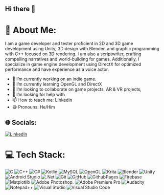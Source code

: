 ## Hi there 👋

# 💫 About Me:
I am a game developer and tester proficient in 2D and 3D game development using Unity, 3D design with Blender, and graphic programming with C++ focused on 3D rendering. I am also a scriptwriter, crafting compelling narratives and world-building for games. Additionally, I specialize in game engine development using DirectX for optimized performance and have experience as a voice actor.

- 🔭 I’m currently working on an indie game.
- 🌱 I’m currently learning OpenGL and DirectX
- 👯 I’m looking to collaborate on game projects, AR & VR projects, 
- 🤔 I’m looking for help with 
- 📫 How to reach me: LinkedIn
- 😄 Pronouns: He/Him

## 🌐 Socials:
[![LinkedIn](https://img.shields.io/badge/LinkedIn-%230077B5.svg?logo=linkedin&logoColor=white)](https://linkedin.com/in/sarthakvermadev03) 

# 💻 Tech Stack:
![C](https://img.shields.io/badge/c-%2300599C.svg?style=plastic&logo=c&logoColor=white) 
![C++](https://img.shields.io/badge/c++-%2300599C.svg?style=plastic&logo=c%2B%2B&logoColor=white) 
![C#](https://img.shields.io/badge/c%23-%23239120.svg?style=plastic&logo=csharp&logoColor=white) 
![Kotlin](https://img.shields.io/badge/kotlin-%237F52FF.svg?style=plastic&logo=kotlin&logoColor=white) 
![MySQL](https://img.shields.io/badge/mysql-4479A1.svg?style=plastic&logo=mysql&logoColor=white) 
![OpenGL](https://img.shields.io/badge/OpenGL-%23FFFFFF.svg?style=plastic&logo=opengl) 
![Krita](https://img.shields.io/badge/Krita-203759?style=plastic&logo=krita&logoColor=EEF37B) 
![Blender](https://img.shields.io/badge/blender-%23F5792A.svg?style=plastic&logo=blender&logoColor=white) 
![Unity](https://img.shields.io/badge/unity-%23000000.svg?style=plastic&logo=unity&logoColor=white)
![Android Studio](https://img.shields.io/badge/android%20studio-346ac1?style=plastic&logo=android%20studio&logoColor=white)
![.Net](https://img.shields.io/badge/.NET-5C2D91?style=plastic&logo=.net&logoColor=white) 
![Git](https://img.shields.io/badge/git-%23F05033.svg?style=plastic&logo=git&logoColor=white)
![GitHub](https://img.shields.io/badge/github-%23121011.svg?style=plastic&logo=github&logoColor=white)
![GithubPages](https://img.shields.io/badge/github%20pages-121013?style=plastic&logo=github&logoColor=white) 
![Firebase](https://img.shields.io/badge/firebase-%23039BE5.svg?style=plastic&logo=firebase) 
![Matplotlib](https://img.shields.io/badge/Matplotlib-%23ffffff.svg?style=plastic&logo=Matplotlib&logoColor=black) 
![Adobe Photoshop](https://img.shields.io/badge/adobe%20photoshop-%2331A8FF.svg?style=plastic&logo=adobe%20photoshop&logoColor=white). 
![Adobe Premiere Pro](https://img.shields.io/badge/Adobe%20Premiere%20Pro-9999FF.svg?style=plastic&logo=Adobe%20Premiere%20Pro&logoColor=white) 
![Audacity](https://img.shields.io/badge/Audacity-0000CC?style=plastic&logo=audacity&logoColor=white)
![Notepad++](https://img.shields.io/badge/Notepad++-90E59A.svg?style=plastic&logo=notepad%2b%2b&logoColor=black)
![Visual Studio](https://img.shields.io/badge/Visual%20Studio-5C2D91.svg?style=plastic&logo=visual-studio&logoColor=white)
![Visual Studio Code](https://img.shields.io/badge/Visual%20Studio%20Code-0078d7.svg?style=plastic&logo=visual-studio-code&logoColor=white)
